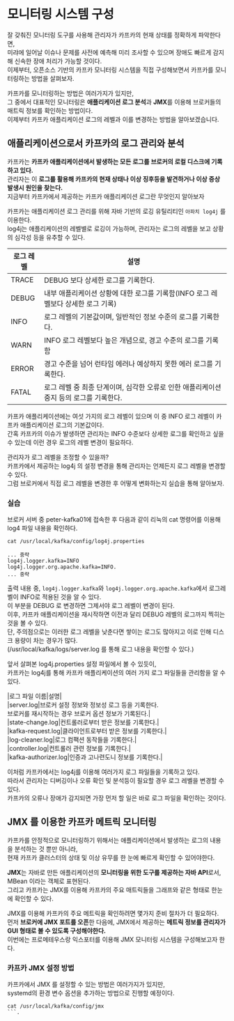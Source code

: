 # 모니터링 시스템 구성
  
잘 갖춰진 모니터링 도구를 사용해 관리자가 카프카의 현재 상태를 정확하게 파악한다면,     
미랴에 일어날 이슈나 문제를 사전에 예측해 미리 조사할 수 있으며 장애도 빠르게 감지해 신속한 장애 처리가 가능할 것이다.    
이제부터, 오픈소스 기반의 카프카 모니터링 시스템을 직접 구성해보면서 카프카를 모니터링하는 방법을 살펴보자.  
     
카프카를 모니터링하는 방법은 여러가지가 있지만,           
그 중에서 대표적인 모니터링은 **애플리케이션 로그 분석**과 **JMX**를 이용해 브로커들의 매트릭 정보를 확인하는 방법이다.           
이제부터 카프카 애플리케이션 로그의 레벨과 이를 변경하는 방법을 알아보겠습니다.          

## 애플리케이션으로서 카프카의 로그 관리와 분석  
          
카프카는 **카프카 애플리케이션에서 발생하는 모든 로그를 브로커의 로컬 디스크에 기록하고 있다.**          
관리자는 이 **로그를 활용해 카프카의 현재 상태나 이상 징후등을 발견하거나 이상 증상 발생시 원인을 찾는다.**       
지금부터 카프카에서 제공하는 카프카 애플리케이션 로그란 무엇인지 알아보자   
   
카프카는 애플리케이션 로그 관리를 위해 자바 기반의 로깅 유틸리티인 `아파치 log4j` 를 이용한다.   
log4j는 애플리케이션의 레벨별로 로깅이 가능하며, 관리자는 로그의 레벨을 보고 상황의 심각성 등을 유추할 수 있다.   
 
|로그 레벨|설명|  
|------|---|  
|TRACE|DEBUG 보다 상세한 로그를 기록한다.|  
|DEBUG|내부 애플리케이션 상황에 대한 로그를 기록함(INFO 로그 레벨보다 상세한 로그 기록)|     
|INFO|로그 레벨의 기본값이며, 일반적인 정보 수준의 로그를 기록한다.|    
|WARN|INFO 로그 레벨보다 높은 개념으로, 경고 수준의 로그를 기록함|   
|ERROR|경고 수준을 넘어 런타임 에러나 예상하지 못한 에러 로그를 기록한다.|  
|FATAL|로그 레벨 중 최종 단계이며, 심각한 오류로 인한 애플리케이션 중지 등의 로그를 기록한다.|    

카프카 애플리케이션에는 여섯 가지의 로그 레벨이 있으며 이 중 INFO 로그 레벨이 카프카 애플리케이션 로그의 기본값이다.    
간혹 카프카의 이슈가 발생하면 관리자는 INFO 수준보다 상세한 로그를 확인하고 싶을 수 있는데 이런 경우 로그의 레벨 변경이 필요하다.     
    
관리자가 로그 레벨을 조정할 수 있을까?         
카프카에서 제공하는 log4j 의 설정 변경을 통해 관리자는 언제든지 로그 레벨을 변경할 수 있다.      
그럼 브로커에서 직접 로그 레벨을 변경한 후 어떻게 변화하는지 실습을 통해 알아보자.     
  
### 실습   
   
브로커 서버 중 peter-kafka01에 접속한 후 다음과 같이 리눅의 cat 명령어를 이용해 log4 파일 내용을 확인하다.  
  
```shell 
cat /usr/local/kafka/config/log4j.properties
```
```properties
... 중략 
log4j.logger.kafka=INFO
log4j.logger.org.apache.kafka=INFO.  
... 중략 
```

출력 내용 중, `log4j.logger.kafka`와 `log4j.logger.org.apache.kafka`에서 로그레벨이 INFO로 적용된 것을 알 수 있다.   
이 부분을 DEBUG 로 변경하면 그제서야 로그 레벨이 변경이 된다.     
이후, 카프카 애플리케이션을 재시작하면 이전과 달리 DEBUG 레벨의 로그까지 찍히는 것을 볼 수 있다.    
단, 주의점으로는 이러한 로그 레벨을 낮춘다면 쌓이는 로그도 많아지고 이로 인해 디스크 용량이 차는 경우가 많다.   
(/usr/local/kafka/logs/server.log 를 통해 로그 내용을 확인할 수 있다.)   
  
앞서 살펴본 log4j.properties 설정 파일에서 볼 수 있듯이,      
카프카는 log4j를 통해 카프카 애플리케이션의 여러 가지 로그 파일들을 관리함을 알 수 있다.       
 
|로그 파일 이름|설명|  
|server.log|브로커 설정 정보와 정보성 로그 등을 기록한다.<br>브로커를 재시작하는 경우 브로커 옵션 정보가 기록된다.|  
|state-change.log|컨트롤러로부터 받은 정보를 기록한다.|  
|kafka-request.log|클라이언트로부터 받은 정보를 기록한다.|  
|log-cleaner.log|로그 컴팩션 동작들을 기록한다.|  
|controller.log|컨트롤러 관련 정보를 기록한다.|   
|kafka-authorizer.log|인증과 고나련도니 정보를 기록한다.|   

이처럼 카프카에서는 log4j를 이용해 여러가지 로그 파일들을 기록하고 있다.       
따라서 관리자는 디버깅이나 오류 확인 및 분석등이 필요할 경우 로그 레벨을 변경할 수 있다.      
카프카의 오류나 장애가 감지되면 가장 먼저 할 일은 바로 로그 파일을 확인하는 것이다.      

## JMX 를 이용한 카프카 메트릭 모니터링 

카프카를 안정적으로 모니터링하기 위해서는 애플리케이션에서 발생하는 로그의 내용을 분석하는 것 뿐만 아니라,      
현재 카프카 클러스터의 상태 및 이상 유무를 한 눈에 빠르게 확인할 수 있어야한다.     

**JMX**는 자바로 만든 애플리케이션의 **모니터링을 위한 도구를 제공하는 자바 API**로서, MBean 이라는 객체로 표현된다.      
그리고 카프카는 JMX를 이용해 카프카의 주요 매트릭들을 그래프와 같은 형태로 한눈에 확인할 수 있다.   

JMX를 이용해 카프카의 주요 메트릭을 확인하려면 몇가지 준비 절차가 더 필요하다.   
먼저 **브로커에 JMX 포트를 오픈**한 다음에, JMX에서 제공하는 **메트릭 정보를 관리자가 GUI 형태로 볼 수 있도록 구성해야한다.**  
이번에는 프로메테우스랑 익스포터를 이용해 JMX 모니터링 시스템을 구성해보고자 한다.   

### 카프카 JMX 설정 방법  
카프카에서 JMX 를 설정할 수 있는 방법은 여러가지가 있지만,      
systemd의 환경 변수 옵션을 추가하는 방법으로 진행할 예정이다.    

```shell
cat /usr/local/kafka/config/jmx
```. 
